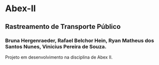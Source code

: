 # Abex-II
## Rastreamento de Transporte Público
### Bruna Hergenraeder, Rafael Belchor Hein, Ryan Matheus dos Santos Nunes, Vinicius Pereira de Souza.

Projeto em desenvolvimento na disciplina de Abex II. 

